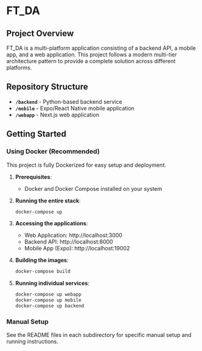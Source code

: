 # FT_DA

## Project Overview

FT_DA is a multi-platform application consisting of a backend API, a mobile app, and a web application. This project follows a modern multi-tier architecture pattern to provide a complete solution across different platforms.

## Repository Structure

- **`/backend`** - Python-based backend service
- **`/mobile`** - Expo/React Native mobile application
- **`/webapp`** - Next.js web application

## Getting Started

### Using Docker (Recommended)

This project is fully Dockerized for easy setup and deployment.

1. **Prerequisites**:

   - Docker and Docker Compose installed on your system

2. **Running the entire stack**:

   ```bash
   docker-compose up
   ```

3. **Accessing the applications**:

   - Web Application: http://localhost:3000
   - Backend API: http://localhost:8000
   - Mobile App (Expo): http://localhost:19002

4. **Building the images**:

   ```bash
   docker-compose build
   ```

5. **Running individual services**:
   ```bash
   docker-compose up webapp
   docker-compose up mobile
   docker-compose up backend
   ```

### Manual Setup

See the README files in each subdirectory for specific manual setup and running instructions.
